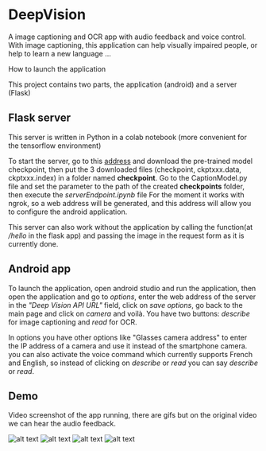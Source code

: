 # DeepVision
A image captioning and OCR app with audio feedback and voice control.
With image captioning, this application can help visually impaired people, or help to learn a new language ...


How to launch the application

This project contains two parts, the application (android) and a server (Flask)


## Flask server
This server is written in Python in a colab notebook (more convenient for the tensorflow environment)

To start the server, go to this [address](https://drive.google.com/drive/folders/1iFL-oawdZFVt3K1xv_dzWim0nOT24KYy?usp=sharing) and download the pre-trained model checkpoint, then put the 3 downloaded files (checkpoint, ckptxxx.data, ckptxxx.index) in a folder named **checkpoint**.
Go to the CaptionModel.py file and set the parameter *<projectPath>* to the path of the created **checkpoints** folder, then execute the *serverEndpoint.ipynb* file
For the moment it works with ngrok, so a web address will be generated, and this address will allow you to configure the android application.
  
This server can also work without the application by calling the function(at */hello* in the flask app) and passing the image in the request form as it is currently done.

  



## Android app

To launch the application, open android studio and run the application, then open the application and go to *options*, enter the web address of the server in the *"Deep Vision API URL"* field, click on *save options*, go back to the main page and click on *camera* and voilà.
You have two buttons: *describe* for image captioning and *read* for OCR.
  
In options you have other options like "Glasses camera address" to enter the IP address of a camera and use it instead of the smartphone camera.
you can also activate the voice command which currently supports French and English, so instead of clicking on *describe* or *read* you can say *describe* or *read*.


## Demo
Video screenshot of the app running, there are gifs but on the original video we can hear the audio feedback.
 
![alt text](https://github.com/Kossi-Francois/server/blob/main/demo_people_riding_bikes.gif?raw=true)
![alt text](https://github.com/Kossi-Francois/server/blob/main/demo_sheep.gif?raw=true)
![alt text](https://github.com/Kossi-Francois/server/blob/main/demo_supermarket.gif?raw=true)
![alt text](https://github.com/Kossi-Francois/server/blob/main/demo_pizza.gif?raw=true)


